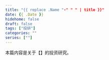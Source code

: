 ```yaml
---
title: "{{ replace .Name "-" " " | title }}"
date: {{ .Date }}
hidehome: false
draft: false
tags: ["投研"]
categories: ""
series: [""]
---
```

本篇内容是关于【】的投资研究。
<!--more-->
